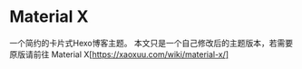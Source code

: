# Material X

一个简约的卡片式Hexo博客主题。
本文只是一个自己修改后的主题版本，若需要原版请前往
Material X[https://xaoxuu.com/wiki/material-x/]

